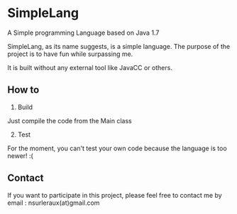 SimpleLang
==========

A Simple programming Language based on Java 1.7

SimpleLang, as its name suggests, is a simple language. The purpose of the project is to have fun while surpassing me.

It is built without any external tool like JavaCC or others.

How to
------

1) Build

Just compile the code from the Main class

2) Test

For the moment, you can't test your own code because the language is too newer! :(

Contact
-------

If you want to participate in this project, please feel free to contact me by email : nsurleraux(at)gmail.com


